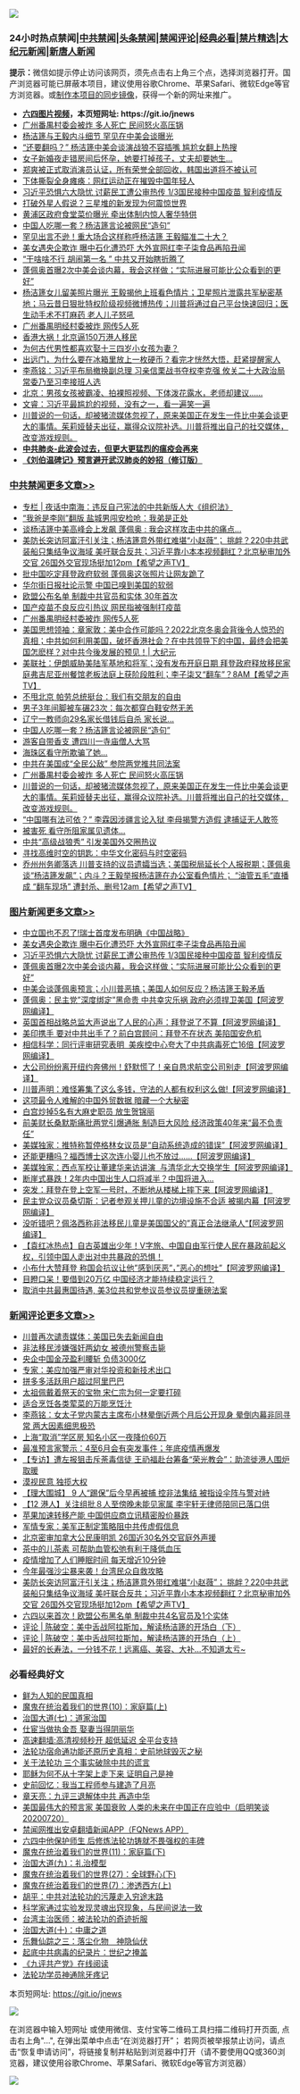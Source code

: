![](https://raw.githubusercontent.com/fqnews/bnews/master/64photo/fqnews-qr.jpg)

<div id="tt">
<h3>24小时热点禁闻|<a href="#%E4%B8%AD%E5%85%B1%E7%A6%81%E9%97%BB%E6%9B%B4%E5%A4%9A%E6%96%87%E7%AB%A0">中共禁闻</a>|<a href="#%E5%9B%BE%E7%89%87%E6%96%B0%E9%97%BB%E6%9B%B4%E5%A4%9A%E6%96%87%E7%AB%A0">头条禁闻</a>|<a href="#%E6%96%B0%E9%97%BB%E8%AF%84%E8%AE%BA%E6%9B%B4%E5%A4%9A%E6%96%87%E7%AB%A0">禁闻评论|<a href="#%E5%BF%85%E7%9C%8B%E7%BB%8F%E5%85%B8%E5%A5%BD%E6%96%87">经典必看|<a href="/video.md#%E7%A6%81%E7%89%87%E7%B2%BE%E9%80%89">禁片精选</a>|<a href="https://github.com/fqnews/djy/blob/master/gb/nf1351518.md#1">大纪元新闻</a>|<a href="https://github.com/fqnews/ntdtv/blob/master/gb/prog204.md#1">新唐人新闻</a></h3>
<div><b>提示：</b>微信如提示停止访问该网页，须先点击右上角三个点，选择浏览器打开。国产浏览器可能已屏蔽本项目，建议使用谷歌Chrome、苹果Safari、微软Edge等官方浏览器。或<a href="https://github.com/fqnews/bnews/blob/master/%E5%88%B6%E4%BD%9Cgit%E7%A6%81%E9%97%BB%E9%95%9C%E5%83%8F.md">制作本项目的同步镜像</a>，获得一个新的网址来推广。</div>
<ul>
<li><b><a href="http://d1.bdrive.tk/64.mp4" target="_blank">六四图片视频</a>，本页短网址: https://git.io/jnews</b></li>
<li><a href="/cbnews/20210322/1510129.md">广州番禺村委会被炸 多人死亡 民间怒火高压锅</a></li>
<li><a href="/cnnews/20210322/1510122.md">杨洁篪与王毅内斗细节 罕见在中美会谈曝光</a></li>
<li><a href="/cbnews/20210322/1509996.md">“还要翻吗？” 杨洁篪中美会谈演战狼不容插嘴 尴尬女翻上热搜</a></li>
<li><a href="/lifebaike/20210322/1509880.md">女子新婚夜走错房间后怀孕，她要打掉孩子，丈夫却要她生…</a></li>
<li><a href="/yule/20210322/1509835.md">郑爽被正式取消演员认证，所有荣誉全部回收，韩国出道将不被认可</a></li>
<li><a href="/lifebaike/20210322/1510205.md">下体撕裂全身瘫痪：网红运动正在摧毁中国年轻人</a></li>
<li><a href="/topimagenews/20210322/1509879.md">习近平恐惧六大隐忧 讨薪民工遭公审热传 1/3国民接种中国疫苗 智利疫情反</a></li>
<li><a href="/lifebaike/20210322/1510216.md">打破外星人假说？三星堆的新发现为何震惊世界</a></li>
<li><a href="/cnnews/20210322/1510008.md">黄浦区政府食堂菜价曝光 牵出体制内惊人奢华特供</a></li>
<li><a href="/cbnews/20210322/1510198.md">中国人吃哪一套？杨洁篪言论被网民“造句”</a></li>
<li><a href="/comments/20210322/1509959.md">罕见出言不逊！重大场合这样称呼杨洁篪 王毅瞄准二十大？</a></li>
<li><a href="/topimagenews/20210322/1510065.md">美女遇央企欺诈 曝中石化遭恐吓 大外宣网红李子柒食品再陷丑闻</a></li>
<li><a href="/cbnews/20210322/1509986.md">“干啥啥不行 胡闹第一名 ” 中共又开始瞎折腾了</a></li>
<li><a href="/topimagenews/20210322/1509861.md">蓬佩奥首曝2次中美会谈内幕，我会这样做；“实际进展可能比公众看到的更好”</a></li>
<li><a href="/bannedvideo/20210322/1510089.md">杨洁篪女儿留美照片曝光 王毅揭他上班看色情片；卫星照片泄露共军秘密基地；马云昔日狠批特权阶级视频微博热传；川普将通过自己平台快速回归；医生动手术不打麻药 老人儿子怒吼</a></li>
<li><a href="/cbnews/20210322/1510307.md">广州番禺明经村委被炸 网传5人死</a></li>
<li><a href="/headline/20210322/1510072.md">香港大祸！北京逼150万港人移民</a></li>
<li><a href="/funmedia/20210322/1509889.md">为何古代男性都喜欢娶十三四岁小女孩为妻？</a></li>
<li><a href="/lifebaike/20210322/1509968.md">出远门，为什么要在冰箱里放上一枚硬币？看完才恍然大悟，赶紧提醒家人</a></li>
<li><a href="/comments/20210322/1510005.md">李燕铭：习近平布局撤换副总理 习亲信栗战书夺权李克强 攸关二十大政治局常委乃至习李接班人选</a></li>
<li><a href="/comments/20210322/1509905.md">北京：男孩女孩被霸凌、拍裸照视频、下体泼花露水，老师却建议……</a></li>
<li><a href="/bannedvideo/20210322/1510036.md">文睿：习近平最尴尬的视频，没有之一，看一遍笑一遍</a></li>
<li><a href="/comments/20210322/1510093.md">川普说的一句话，却被猪流媒体忽视了，原来美国正在发生一件比中美会谈更大的事情。茱莉娅替夫出征，赢得众议院补选。川普将推出自己的社交媒体，改变游戏规则。</a></li>
<li><b><a href="/comments/20200211/1275071.md" target="_blank">中共肺炎-此波会过去，但更大更猛烈的瘟疫会再来</a></b></li>
<li><b><a href="/comments/20200207/1272816.md" target="_blank">《刘伯温碑记》预言避开武汉肺炎的妙招（修订版）</a></b></li>
</ul>
</div>

<div class="catlist">
<h3><a href="/cbnews/" target="_blank">中共禁闻</a><span><a href="/cbnews/" target="_blank" rel="nofollow">更多文章>></a></span></h3>
<ul>
<li><a href="/cbnews/20210323/1510522.md" target="_blank">专栏 | 夜话中南海：违反自己宪法的中共新版人大《组织法》</a></li>
<li><a href="/cbnews/20210323/1510509.md" target="_blank">“我爸是李刚”翻版 盐城男闯安检呛：我弟是正处</a></li>
<li><a href="/cbnews/20210323/1510441.md" target="_blank">谈杨洁篪中美高峰会上发飙 蓬佩奥 : 我会这样攻击中共的痛点…</a></li>
<li><a href="/comments/20210323/1510407.md" target="_blank">美防长突访阿富汗引关注；杨洁篪意外带红难堪“小赵薇”； 挑衅？220中共武装船只集结争议海域 美吁联合反共；习近平靠小本本视频翻红？北京秘审加外交官  26国外交官现场挺加12pm【希望之声TV】</a></li>
<li><a href="/cbnews/20210323/1510404.md" target="_blank">批中国吃定拜登政府软弱 蓬佩奥这张照片让网友跪了</a></li>
<li><a href="/cbnews/20210322/1510391.md" target="_blank">华尔街日报社论示警 中国已嗅到美国的软弱</a></li>
<li><a href="/cbnews/20210322/1510363.md" target="_blank">欧盟公布名单 制裁中共官员和实体 30年首次</a></li>
<li><a href="/cbnews/20210322/1510308.md" target="_blank">国产疫苗不良反应引热议 网民指被强制打疫苗</a></li>
<li><a href="/cbnews/20210322/1510307.md" target="_blank">广州番禺明经村委被炸 网传5人死</a></li>
<li><a href="/cbnews/20210322/1510303.md" target="_blank">美国思想领袖：章家敦：美中合作可能吗？2022北京冬奥会背後令人惊恐的真相；中共如何利用美国，破坏香港社会？在中共领导下的中国，最终会把美国怎麽样？对中共今後发展的预见！| 大纪元</a></li>
<li><a href="/comments/20210322/1510302.md" target="_blank">美联社：伊朗威胁美陆军基地和将军；没有发布开庭日期 拜登政府释放移民家庭弗吉尼亚州餐馆老板法庭上获阶段胜利；李子柒又“翻车”？8AM【希望之声TV】</a></li>
<li><a href="/cbnews/20210322/1510214.md" target="_blank">不甩北京 帕劳总统挺台：我们有交朋友的自由</a></li>
<li><a href="/cbnews/20210322/1510213.md" target="_blank">男子3年间脚被车碾23次：每次都穿白鞋安然无恙</a></li>
<li><a href="/cbnews/20210322/1510212.md" target="_blank">辽宁一教师向29名家长借钱后自杀 家长说…</a></li>
<li><a href="/cbnews/20210322/1510198.md" target="_blank">中国人吃哪一套？杨洁篪言论被网民“造句”</a></li>
<li><a href="/cbnews/20210322/1510151.md" target="_blank">游客自带香支 遭四川一寺庙僧人大骂</a></li>
<li><a href="/cbnews/20210322/1510150.md" target="_blank">海珠区看守所欺骗了她…</a></li>
<li><a href="/cbnews/20210322/1510130.md" target="_blank">中共在美国成“全民公敌” 参院两党推共同法案</a></li>
<li><a href="/cbnews/20210322/1510129.md" target="_blank">广州番禺村委会被炸 多人死亡 民间怒火高压锅</a></li>
<li><a href="/comments/20210322/1510093.md" target="_blank">川普说的一句话，却被猪流媒体忽视了，原来美国正在发生一件比中美会谈更大的事情。茱莉娅替夫出征，赢得众议院补选。川普将推出自己的社交媒体，改变游戏规则。</a></li>
<li><a href="/cbnews/20210322/1510088.md" target="_blank">“中国哪有法可依？” 李霖因涉疆言论入狱 李母揭警方造假 逮捕证无人敢签</a></li>
<li><a href="/cbnews/20210322/1510075.md" target="_blank">被害死 看守所阻家属见遗体…</a></li>
<li><a href="/cbnews/20210322/1510066.md" target="_blank">中共“高级战狼秀” 引发美国外交圈热议</a></li>
<li><a href="/comments/20210322/1510016.md" target="_blank">寻找高维时空的钥匙：中华文化密码与时空密码</a></li>
<li><a href="/comments/20210322/1510011.md" target="_blank">乔州州务卿落选 川普支持的议员遗孀当选；美国税局延长个人报税期；蓬佩奥谈“杨洁篪发飙”；内斗？王毅举报杨洁篪在办公室看色情片； “油管五毛“直播成 “翻车现场” 遭封杀、删号12am【希望之声TV】</a></li>

</ul>
</div>
<div class="catlist">
<h3><a href="/topimagenews/" target="_blank">图片新闻</a><span><a href="/topimagenews/" target="_blank" rel="nofollow">更多文章>></a></span></h3>
<ul>
<li><a href="/topimagenews/20210323/1510440.md" target="_blank">中立国也不忍了!瑞士首度发布明确《中国战略》</a></li>
<li><a href="/topimagenews/20210322/1510065.md" target="_blank">美女遇央企欺诈 曝中石化遭恐吓 大外宣网红李子柒食品再陷丑闻</a></li>
<li><a href="/topimagenews/20210322/1509879.md" target="_blank">习近平恐惧六大隐忧 讨薪民工遭公审热传 1/3国民接种中国疫苗 智利疫情反</a></li>
<li><a href="/topimagenews/20210322/1509861.md" target="_blank">蓬佩奥首曝2次中美会谈内幕，我会这样做；“实际进展可能比公众看到的更好”</a></li>
<li><a href="/topimagenews/20210322/1509782.md" target="_blank">中美会谈蓬佩奥预言；小川普恶搞；美国人如何反应？杨洁篪王毅矛盾</a></li>
<li><a href="/topimagenews/20210321/1509733.md" target="_blank">蓬佩奥：民主党&#8221;深度绑定&#8221;黑命贵 中共幸灾乐祸 政府必须捍卫美国【阿波罗网编译】</a></li>
<li><a href="/topimagenews/20210321/1509717.md" target="_blank">英国首相战略总监大声说出了人民的心声：拜登说了不算【阿波罗网编译】</a></li>
<li><a href="/topimagenews/20210321/1509675.md" target="_blank">美印携手 要对中共出手了？前白宫顾问：拜登不在状态 美陷国安危机</a></li>
<li><a href="/topimagenews/20210321/1509673.md" target="_blank">相信科学：同行评审研究表明  美疾控中心夸大了中共病毒死亡16倍【阿波罗网编译】</a></li>
<li><a href="/topimagenews/20210321/1509565.md" target="_blank">大公司纷纷离开纽约奔佛州！舒默慌了！亲自恳求航空公司别走【阿波罗网编译】</a></li>
<li><a href="/topimagenews/20210321/1509501.md" target="_blank">川普声明：难怪筹集了这么多钱，守法的人都有权利这么做!【阿波罗网编译】</a></li>
<li><a href="/topimagenews/20210321/1509389.md" target="_blank">这项最令人难解的中国外贸数据 暗藏一个大秘密</a></li>
<li><a href="/topimagenews/20210321/1509339.md" target="_blank">白宫炒掉5名有大麻史职员 放生贺锦丽</a></li>
<li><a href="/topimagenews/20210321/1509255.md" target="_blank">前美财长桑默斯痛批两党引爆通胀 制造巨大风险 经济政策40年来“最不负责任”</a></li>
<li><a href="/topimagenews/20210320/1509150.md" target="_blank">美媒独家：推特称暂停格林女议员是“自动系统造成的错误”【阿波罗网编译】</a></li>
<li><a href="/topimagenews/20210320/1509048.md" target="_blank">还能更糟吗？福西博士这次连小婴儿也不放过……【阿波罗网编译】</a></li>
<li><a href="/topimagenews/20210320/1508995.md" target="_blank">美媒独家：西点军校让董建华来访讲演  与清华北大交换学生【阿波罗网编译】</a></li>
<li><a href="/topimagenews/20210320/1508861.md" target="_blank">断崖式暴跌！2年内中国出生人口将减半？中国将进入…</a></li>
<li><a href="/topimagenews/20210320/1508661.md" target="_blank">突发：拜登在登上空军一号时，不断地从楼梯上摔下来【阿波罗网编译】</a></li>
<li><a href="/topimagenews/20210319/1508437.md" target="_blank">民主党众议员桑切斯：记者参观关押儿童的边境设施不合适 被揭内幕【阿波罗网编译】</a></li>
<li><a href="/topimagenews/20210319/1508409.md" target="_blank">没听错吧？佩洛西称非法移民儿童是美国国父的&#8221;真正合法继承人“【阿波罗网编译】</a></li>
<li><a href="/comments/20210319/1504146.md" target="_blank">【袁红冰热点】自古英雄出少年！V字旅、中国自由军行使人民在暴政前起义权，引领中国人走出对中共暴政的恐惧！</a></li>
<li><a href="/topimagenews/20210319/1508277.md" target="_blank">小布什大赞拜登 称国会抗议让他&#8221;感到厌恶&#8221;，&#8221;恶心的想吐&#8221;【阿波罗网编译】</a></li>
<li><a href="/topimagenews/20210319/1508105.md" target="_blank">目瞪口呆！要借到20万亿 中国经济才能持续稳定运行？</a></li>
<li><a href="/topimagenews/20210319/1508104.md" target="_blank">取消中共最惠国待遇, 美3位共和党参议员参议员提重磅法案</a></li>

</ul>
</div>
<div class="catlist">
<h3><a href="/comments/" target="_blank">新闻评论</a><span><a href="/comments/" target="_blank" rel="nofollow">更多文章>></a></span></h3>
<ul>
<li><a href="/comments/20210323/1510527.md" target="_blank">川普再次谴责媒体：美国已失去新闻自由</a></li>
<li><a href="/comments/20210323/1510526.md" target="_blank">非法移民涉嫌强奸两幼女 被德州警察击毙</a></li>
<li><a href="/comments/20210323/1510525.md" target="_blank">央企中国金茂盈利腰斩 负债3000亿</a></li>
<li><a href="/comments/20210323/1510521.md" target="_blank">专家：美应加强严审对华投资和新技术出口</a></li>
<li><a href="/comments/20210323/1510520.md" target="_blank">拼多多活跃用户超过阿里巴巴</a></li>
<li><a href="/comments/20210323/1510519.md" target="_blank">太祖佩戴着祭天的宝物 宋仁宗为何一定要打碎</a></li>
<li><a href="/comments/20210323/1510474.md" target="_blank">适合烹饪各类荤菜的万能烹饪汁</a></li>
<li><a href="/comments/20210323/1510469.md" target="_blank">李燕铭：女太子党内蒙古主席布小林晕倒近两个月后公开现身 晕倒内幕非同寻常 两大因素细思极恐</a></li>
<li><a href="/comments/20210323/1510458.md" target="_blank">上海“取消”学区房 知名小区一夜降价60万</a></li>
<li><a href="/comments/20210323/1510457.md" target="_blank">最准预言家警示：4至6月会有突发事件；年底疫情再爆发</a></li>
<li><a href="/comments/20210323/1510454.md" target="_blank">【专访】遭左报狙击斥荼毒信徒 王礽福赴台筹备“荣光教会”：助流徙港人围炉取暖</a></li>
<li><a href="/comments/20210323/1510453.md" target="_blank">漠视民意 独揽大权</a></li>
<li><a href="/comments/20210323/1510452.md" target="_blank">【理大围城】 9 人“踢保”后今早再被捕 控非法集结 被指设伞阵与警对峙</a></li>
<li><a href="/comments/20210323/1510450.md" target="_blank">【12 港人】关注组批８人至傍晚未能见家属 李宇轩无律师陪同已落口供</a></li>
<li><a href="/comments/20210323/1510444.md" target="_blank">苹果加速转移产能 中国供应商立讯精密股价暴跌</a></li>
<li><a href="/comments/20210323/1510428.md" target="_blank">军情专家：美军正制定策略阻中共传虚假信息</a></li>
<li><a href="/comments/20210323/1510422.md" target="_blank">北京密审加拿大公民康明凯 26国近30名外交官庭外声援</a></li>
<li><a href="/comments/20210323/1510414.md" target="_blank">茶中的儿茶素 可帮助血管松弛有利于降低血压</a></li>
<li><a href="/comments/20210323/1510413.md" target="_blank">疫情增加了人们睡眠时间 每天增近10分钟</a></li>
<li><a href="/comments/20210323/1510412.md" target="_blank">今年最强沙尘暴来袭！台湾民众自救攻略</a></li>
<li><a href="/comments/20210323/1510407.md" target="_blank">美防长突访阿富汗引关注；杨洁篪意外带红难堪“小赵薇”； 挑衅？220中共武装船只集结争议海域 美吁联合反共；习近平靠小本本视频翻红？北京秘审加外交官  26国外交官现场挺加12pm【希望之声TV】</a></li>
<li><a href="/comments/20210323/1510397.md" target="_blank">六四以来首次！欧盟公布黑名单 制裁中共4名官员及1个实体</a></li>
<li><a href="/comments/20210322/1510386.md" target="_blank">评论 | 陈破空：美中舌战阿拉斯加，解读杨洁篪的开场白（下）</a></li>
<li><a href="/comments/20210322/1510385.md" target="_blank">评论 | 陈破空：美中舌战阿拉斯加，解读杨洁篪的开场白（上）</a></li>
<li><a href="/comments/20210322/1510362.md" target="_blank">最好的长寿法，一分钱不花！远离癌、美容、大补…不知道太亏~</a></li>

</ul>
</div>

<div class="catlist">
<h3>必看经典好文</h3>
<ul>
<li><a href="/comments/20200926/1403589.md" target="_blank">鲜为人知的民国真相</a></li>
<li><a href="/topimagenews/20180529/950153.md" target="_blank">魔鬼在统治着我们的世界(10)：家庭篇(上)</a></li>
<li><a href="/cbnews/20190424/913985.md" target="_blank">治国大道(七)：道家治国</a></li>
<li><a href="/lifebaike/20161111/612348.md" target="_blank">仕宦当做执金吾 娶妻当得阴丽华</a></li>
<li><a href="/comments/20210202/1479954.md" target="_blank">高速翻墙:高清视频秒开 超低延迟 全平台支持</a></li>
<li><a href="/tculture/20121025/73069.md" target="_blank">法轮功宿命通功能还原历史真相：史前地球毁灭之秘</a></li>
<li><a href="/cbnews/20200703/1354907.md" target="_blank">关于法轮功 三个事实破除中共的谎言</a></li>
<li><a href="/ccpdope/20190803/1168965.md" target="_blank">耶稣为何不从十字架上走下来 证明自己是神</a></li>
<li><a href="/aomi/history/20141104/323033.md" target="_blank">史前回忆：我当工程师参与建造了月亮</a></li>
<li><a href="/comments/20131119/1029445.md" target="_blank">章天亮：九评三退解体中共 再造中华</a></li>
<li><a href="/bannedvideo/20210227/1495046.md" target="_blank">美国最伟大的预言家 美国衰败 人类的未来在中国正在应验中（启明笑谈20200720）</a></li>
<li><a href="/comments/20200503/1322531.md" target="_blank">禁闻网推出安卓翻墙新闻APP（FQNews APP）</a></li>
<li><a href="/comments/20200926/1403542.md" target="_blank">六四中他保护师生 后修炼法轮功铸就不畏强权的丰碑</a></li>
<li><a href="/topimagenews/20180530/950691.md" target="_blank">魔鬼在统治着我们的世界(11)：家庭篇(下)</a></li>
<li><a href="/cbnews/20180315/914943.md" target="_blank">治国大道(九)：礼治模型</a></li>
<li><a href="/comments/20181224/1052333.md" target="_blank">魔鬼在统治着我们的世界(27)：全球野心(下)</a></li>
<li><a href="/topimagenews/20180527/948369.md" target="_blank">魔鬼在统治着我们的世界(7)：渗透西方(上)</a></li>
<li><a href="/cbnews/20200720/1363328.md" target="_blank">胡平：中共对法轮功的污蔑走入穷途末路</a></li>
<li><a href="/comments/20200921/1400587.md" target="_blank">科学家通过实验发现灵魂出窍现象，与民间说法一致</a></li>
<li><a href="/comments/20200801/1373219.md" target="_blank">台湾主治医师：被法轮功的奇迹折服</a></li>
<li><a href="/cbnews/20180316/915423.md" target="_blank">治国大道(十)：中庸之道</a></li>
<li><a href="/tculture/20190101/1056889.md" target="_blank">乐舞仙踪之三：落尘化物　神隐仙伏</a></li>
<li><a href="/comments/20200702/1354076.md" target="_blank">起底中共病毒的纪录片：世纪之掩盖</a></li>
<li><a href="/bookonline/20131116/201057.md" target="_blank">《九评共产党》在线阅读</a></li>
<li><a href="/health/20170626/780263.md" target="_blank">法轮功学员神通除牙疼记</a></li>

</ul>
</div>

本页短网址: https://git.io/jnews

![](https://raw.githubusercontent.com/fqnews/bnews/master/64photo/fqnews-qr.jpg)

在浏览器中输入短网址 或使用微信、支付宝等二维码工具扫描二维码打开页面, 点击右上角"...", 在弹出菜单中点击“在浏览器打开”； 若网页被举报禁止访问，请点击“恢复申请访问”，将链接复制并粘贴到浏览器中打开（请不要使用QQ或360浏览器，建议使用谷歌Chrome、苹果Safari、微软Edge等官方浏览器）

![](https://raw.githubusercontent.com/fqnews/bnews/master/64photo/wx.jpg)